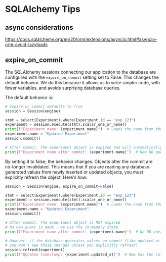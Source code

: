 # SQLAlchemy Tips

## async considerations

https://docs.sqlalchemy.org/en/20/orm/extensions/asyncio.html#asyncio-orm-avoid-lazyloads

## expire_on_commit

The SQLAlchemy sessions connecting our application to the database are configured with the `expire_on_commit` setting
set to False. This changes the default behavior. We do this because it allows us to write simpler code, with
fewer variables, and avoids surprising database queries.

The default behavior is:

```python
# expire_on_commit defaults to True
session = Session(engine)

stmt = select(Experiment).where(Experiment.id == "exp_123")
experiment = session.execute(stmt).scalar_one_or_none()
print(f"Experiment name: {experiment.name}")  # Loads the name from the database
experiment.name = "Updated Experiment"
session.commit()

# After commit, the experiment object is expired and will automatically be refreshed
print(f"Experiment name after commit: {experiment.name}")  # New DB query happens here!
```

By setting it to false, the behavior changes. Objects after the commit are no-longer invalidated. This means that if
you are reading any database-generated values from newly inserted or updated objects, you must explicitly refresh the
object. Here's how:

```python
session = Session(engine, expire_on_commit=False)

stmt = select(Experiment).where(Experiment.id == "exp_123")
experiment = session.execute(stmt).scalar_one_or_none()
print(f"Experiment name: {experiment.name}")  # Loads the name from the database
experiment.name = "Updated Experiment"
session.commit()

# After commit, the experiment object is NOT expired
# No new query is made - we use the in-memory state
print(f"Experiment name after commit: {experiment.name}")  # No DB query!

# However, if the database generates values on commit (like updated_at timestamps),
# you won't see those changes unless you explicitly refresh:
session.refresh(experiment)
print(f"Updated timestamp: {experiment.updated_at}")  # Now has the latest DB values
```
